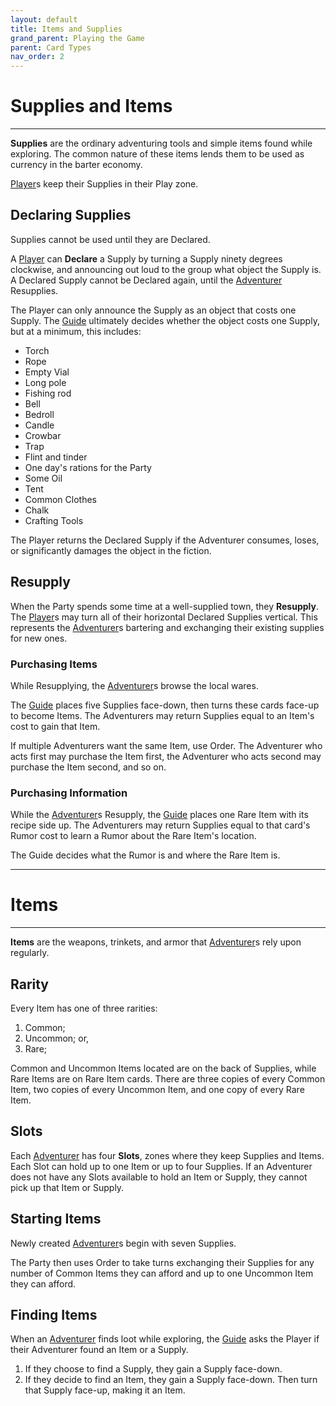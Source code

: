 ```yaml
---
layout: default
title: Items and Supplies
grand_parent: Playing the Game
parent: Card Types
nav_order: 2
---
```


# Supplies and Items

---

**Supplies** are the ordinary adventuring tools and simple items found while exploring. The common nature of these items lends them to be used as currency in the barter economy. 

[Player](https://plerpsandplerps.github.io/Sprouting-Tales/docs/Introduction/Basics.html#player-and-adventurer)s keep their Supplies in their Play zone.

## Declaring Supplies

Supplies cannot be used until they are Declared.

A [Player](https://plerpsandplerps.github.io/Sprouting-Tales/docs/Introduction/Basics.html#player-and-adventurer) can **Declare** a Supply by turning a Supply ninety degrees clockwise, and announcing out loud to the group what object the Supply is. A Declared Supply cannot be Declared again, until the [Adventurer](https://plerpsandplerps.github.io/Sprouting-Tales/docs/Introduction/Basics.html#player-and-adventurer) Resupplies. 

The Player can only announce the Supply as an object that costs one Supply. The [Guide](https://plerpsandplerps.github.io/Sprouting-Tales/docs/Introduction/Basics.html#guide) ultimately decides whether the object costs one Supply, but at a minimum, this includes:
- Torch
- Rope
- Empty Vial
- Long pole
- Fishing rod
- Bell
- Bedroll
- Candle
- Crowbar
- Trap
- Flint and tinder
- One day's rations for the Party
- Some Oil
- Tent
- Common Clothes
- Chalk
- Crafting Tools

The Player returns the Declared Supply if the Adventurer consumes, loses, or significantly damages the object in the fiction. 

## Resupply

When the Party spends some time at a well-supplied town, they **Resupply**. The [Player](https://plerpsandplerps.github.io/Sprouting-Tales/docs/Introduction/Basics.html#player-and-adventurer)s may turn all of their horizontal Declared Supplies vertical. This represents the [Adventurer](https://plerpsandplerps.github.io/Sprouting-Tales/docs/Introduction/Basics.html#player-and-adventurer)s bartering and exchanging their existing supplies for new ones. 

### Purchasing Items

While Resupplying, the [Adventurer](https://plerpsandplerps.github.io/Sprouting-Tales/docs/Introduction/Basics.html#player-and-adventurer)s browse the local wares. 

The [Guide](https://plerpsandplerps.github.io/Sprouting-Tales/docs/Introduction/Basics.html#guide) places five Supplies face-down, then turns these cards face-up to become Items. The Adventurers may return Supplies equal to an Item's cost to gain that Item. 

If multiple Adventurers want the same Item, use Order. The Adventurer who acts first may purchase the Item first, the Adventurer who acts second may purchase the Item second, and so on. 

### Purchasing Information

While the [Adventurer](https://plerpsandplerps.github.io/Sprouting-Tales/docs/Introduction/Basics.html#player-and-adventurer)s Resupply, the [Guide](https://plerpsandplerps.github.io/Sprouting-Tales/docs/Introduction/Basics.html#guide) places one Rare Item with its recipe side up. The Adventurers may return Supplies equal to that card's Rumor cost to learn a Rumor about the Rare Item's location. 

The Guide decides what the Rumor is and where the Rare Item is.

---

# Items

---

**Items** are the weapons, trinkets, and armor that [Adventurer](https://plerpsandplerps.github.io/Sprouting-Tales/docs/Introduction/Basics.html#player-and-adventurer)s rely upon regularly. 

## Rarity

Every Item has one of three rarities: 
1. Common;
2. Uncommon; or,
3. Rare;

Common and Uncommon Items located are on the back of Supplies, while Rare Items are on Rare Item cards. There are three copies of every Common Item, two copies of every Uncommon Item, and one copy of every Rare Item.

## Slots

Each [Adventurer](https://plerpsandplerps.github.io/Sprouting-Tales/docs/Introduction/Basics.html#player-and-adventurer) has four **Slots**, zones where they keep Supplies and Items. Each Slot can hold up to one Item or up to four Supplies. If an Adventurer does not have any Slots available to hold an Item or Supply, they cannot pick up that Item or Supply.

## Starting Items

Newly created [Adventurer](https://plerpsandplerps.github.io/Sprouting-Tales/docs/Introduction/Basics.html#player-and-adventurer)s begin with seven Supplies. 

The Party then uses Order to take turns exchanging their Supplies for any number of Common Items they can afford and up to one Uncommon Item they can afford.  

## Finding Items 

When an [Adventurer](https://plerpsandplerps.github.io/Sprouting-Tales/docs/Introduction/Basics.html#player-and-adventurer) finds loot while exploring, the [Guide](https://plerpsandplerps.github.io/Sprouting-Tales/docs/Introduction/Basics.html#guide) asks the Player if their Adventurer found an Item or a Supply.

1. If they choose to find a Supply, they gain a Supply face-down. 
2. If they decide to find an Item, they gain a Supply face-down. Then turn that Supply face-up, making it an Item.

<!-- 

## Rumors

To be added

## Crafting

To be added

## Rare Item Upgrade

-->